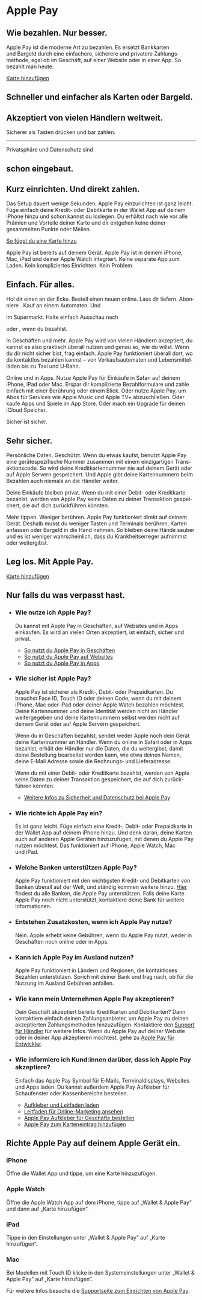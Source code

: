 Apple Pay
==========

Wie bezahlen. Nur besser.
----------

Apple Pay ist die moderne Art zu bezahlen. Es ersetzt Bankkarten und Bargeld durch eine einfa­chere, sicherere und privatere Zahlungs­­methode, egal ob im Geschäft, auf einer Website oder in einer App. So bezahlt man heute.

[Karte hinzufügen](https://wallet.apple.com/setup/?referrer=cid%3Dapy-200-100016)

Schneller und einfacher
 als Karten oder
 Bargeld.
----------

Akzeptiert von vielen Händlern weltweit.
----------

Sicherer als
 Tasten
 drücken
und bar zahlen.

----------

Privatsphäre und
 Datenschutz sind

 schon eingebaut.
----------

Kurz
 einrichten.
 Und direkt zahlen.
----------

Das Setup dauert wenige Sekunden. Apple Pay einzurichten ist ganz leicht. Füge einfach deine Kredit- oder Debitkarte in der Wallet App auf deinem iPhone hinzu und schon kannst du loslegen. Du erhältst nach wie vor alle Prämien und Vorteile deiner Karte und dir entgehen keine deiner gesammelten Punkte oder Meilen.

[So fügst du eine Karte hinzu](https://www.apple.com/105/media/de/apple-pay/2017/1b3e5430_fafc_4e9d_8114_4ba5eacf00f4/overview/films/add-a-card/apple-pay-add-a-card-tpl-de-20170912_720x1280h.mp4)

Apple Pay ist bereits auf deinem Gerät. Apple Pay ist in deinem iPhone, Mac, iPad und deiner Apple Watch integriert. Keine separate App zum Laden. Kein kompliziertes Einrichten. Kein Problem.

Einfach. Für alles.
----------

Hol dir einen  an der Ecke. Bestell einen neuen  online. Lass dir  liefern. Abon­niere . Kauf  an einem Automaten. Und

 im Super­markt. Halte einfach Ausschau nach

 oder , wenn du bezahlst.

In Geschäften und mehr. Apple Pay wird von vielen Händlern akzeptiert, du kannst es also praktisch überall nutzen und genau so, wie du willst. Wenn du dir nicht sicher bist, frag einfach. Apple Pay funktio­niert überall dort, wo du kontaktlos bezahlen kannst – von Verkaufs­automaten und Lebens­mittel­läden bis zu Taxi und U‑Bahn.

Online und in Apps. Nutze Apple Pay für Einkäufe in Safari auf deinem iPhone, iPad oder Mac. Erspar dir komplizierte Bezahl­formulare und zahle einfach mit einer Berührung oder einem Blick. Oder nutze Apple Pay, um Abos für Services wie Apple Music und Apple TV+ abzu­schließen. Oder kaufe Apps und Spiele im App Store. Oder mach ein Upgrade für deinen iCloud Speicher.

Sicher ist
 sicher.

 Sehr sicher.
----------

Persönliche Daten. Geschützt. Wenn du etwas kaufst, benutzt Apple Pay eine geräte­spezi­fische Nummer zusammen mit einem einzig­artigen Trans­aktions­code. So wird deine Kredit­karten­nummer nie auf deinem Gerät oder auf Apple Servern gespeichert. Und Apple gibt deine Karten­nummern beim Bezahlen auch niemals an die Händler weiter.

Deine Einkäufe bleiben privat. Wenn du mit einer Debit- oder Kreditkarte bezahlst, werden von Apple Pay keine Daten zu deiner Trans­aktion gespei­chert, die auf dich zurück­führen könnten.

Mehr tippen. Weniger berühren. Apple Pay funktioniert direkt auf deinem Gerät. Deshalb musst du weniger Tasten und Terminals berühren, Karten anfassen oder Bargeld in die Hand nehmen. So bleiben deine Hände sauber und es ist weniger wahrschein­lich, dass du Krankheits­erreger aufnimmst oder weitergibst.

Leg los.
Mit
Apple Pay.
----------

[Karte hinzufügen](https://wallet.apple.com/setup/?referrer=cid%3Dapy-200-100016)

Nur falls du was
 verpasst hast.
----------

* ### Wie nutze ich Apple Pay?  ###

  Du kannst mit Apple Pay in Geschäften, auf Websites und in Apps einkaufen. Es wird an vielen Orten akzeptiert, ist einfach, sicher und privat.

  * [So nutzt du Apple Pay in Geschäften](https://support.apple.com/de-de/HT201239#stores)
  * [So nutzt du Apple Pay auf Websites](https://support.apple.com/de-de/HT201239#safari)
  * [So nutzt du Apple Pay in Apps](https://support.apple.com/de-de/HT201239#inapp)

* ### Wie sicher ist Apple Pay?  ###

  Apple Pay ist sicherer als Kredit‑, Debit‑ oder Prepaid­karten. Du brauchst Face ID, Touch ID oder deinen Code, wenn du mit deinem iPhone, Mac oder iPad oder deiner Apple Watch bezahlen möchtest. Deine Karten­nummer und deine Identität werden nicht an Händler weiter­gegeben und deine Karten­nummern selbst werden nicht auf deinem Gerät oder auf Apple Servern gespeichert.

  Wenn du in Geschäften bezahlst, sendet weder Apple noch dein Gerät deine Karten­nummer an Händler. Wenn du online in Safari oder in Apps bezahlst, erhält der Händler nur die Daten, die du weitergibst, damit deine Bestellung bearbeitet werden kann, wie etwa deinen Namen, deine E‑Mail Adresse sowie die Rechnungs‑ und Lieferadresse.

  Wenn du mit einer Debit- oder Kreditkarte bezahlst, werden von Apple keine Daten zu deiner Trans­aktion gespeichert, die auf dich zurück­führen könnten.

  * [Weitere Infos zu Sicherheit und Datenschutz bei Apple Pay](https://support.apple.com/de-de/HT203027)

* ### Wie richte ich Apple Pay ein?  ###

  Es ist ganz leicht. Füge einfach eine Kredit‑, Debit‑ oder Prepaid­karte in der Wallet App auf deinem iPhone hinzu. Und denk daran, deine Karten auch auf anderen Apple Geräten hinzu­zufügen, mit denen du Apple Pay nutzen möchtest. Das funktioniert auf iPhone, Apple Watch, Mac und iPad.

* ### Welche Banken unterstützen Apple Pay?  ###

  Apple Pay funktioniert mit den wichtigsten Kredit‑ und Debit­karten von Banken überall auf der Welt, und ständig kommen weitere hinzu. [Hier](https://support.apple.com/de-de/HT204916) findest du alle Banken, die Apple Pay unterstützen. Falls deine Karte Apple Pay noch nicht unter­stützt, kontaktiere deine Bank für weitere Informationen.

* ### Entstehen Zusatzkosten, wenn ich Apple Pay nutze?  ###

  Nein. Apple erhebt keine Gebühren, wenn du Apple Pay nutzt, weder in Geschäften noch online oder in Apps.

* ### Kann ich Apple Pay im Ausland nutzen?  ###

  Apple Pay funktioniert in Ländern und Regionen, die kontaktloses Bezahlen unterstützen. Sprich mit deiner Bank und frag nach, ob für die Nutzung im Ausland Gebühren anfallen.

* ### Wie kann mein Unter­nehmen Apple Pay akzeptieren?  ###

  Dein Geschäft akzeptiert bereits Kredit­karten und Debitkarten? Dann kontaktiere einfach deinen Zahlungs­anbieter, um Apple Pay zu deinen akzep­tierten Zahlungs­methoden hinzuzufügen. Kontaktiere den [Support für Händler](https://developer.apple.com/contact/apple-pay/) für weitere Infos. Wenn du Apple Pay auf deiner Website oder in deiner App akzeptieren möchtest, gehe zu [Apple Pay für Entwickler](https://developer.apple.com/apple-pay/).

* ### Wie informiere ich Kund:innen darüber, dass ich Apple Pay akzeptiere?  ###

  Einfach das Apple Pay Symbol für E‑Mails, Terminal­displays, Websites und Apps laden. Du kannst außerdem Apple Pay Aufkleber für Schaufenster oder Kassen­bereiche bestellen.

  * [Aufkleber und Leitfaden laden](https://developer.apple.com/apple-pay/marketing/Apple-Pay-Mark.zip)
  * [Leitfaden für Online-Marketing ansehen](https://developer.apple.com/apple-pay/marketing/)
  * [Apple Pay Aufkleber für Geschäfte bestellen](https://www.applepaysupplies.com/)
  * [Apple Pay zum Karteneintrag hinzufügen](https://mapsconnect.apple.com/)

Richte
 Apple Pay
 auf deinem
 Apple Gerät ein.
----------

### iPhone ###

Öffne die Wallet App
und tippe, um eine Karte hinzuzufügen.

### Apple Watch ###

Öffne die Apple Watch
App auf dem iPhone,
tippe auf „Wallet & Apple Pay“
und dann auf „Karte hinzufügen“.

### iPad ###

Tippe in den Einstellungen unter
„Wallet & Apple Pay“
auf „Karte hinzufügen“.

### Mac ###

Bei Modellen mit Touch ID
klicke in den System­einstellungen
unter „Wallet & Apple Pay“
auf „Karte hinzufügen“.

Für weitere Infos besuche die
[Supportseite zum Einrichten von Apple Pay](https://support.apple.com/de-de/HT204506).
